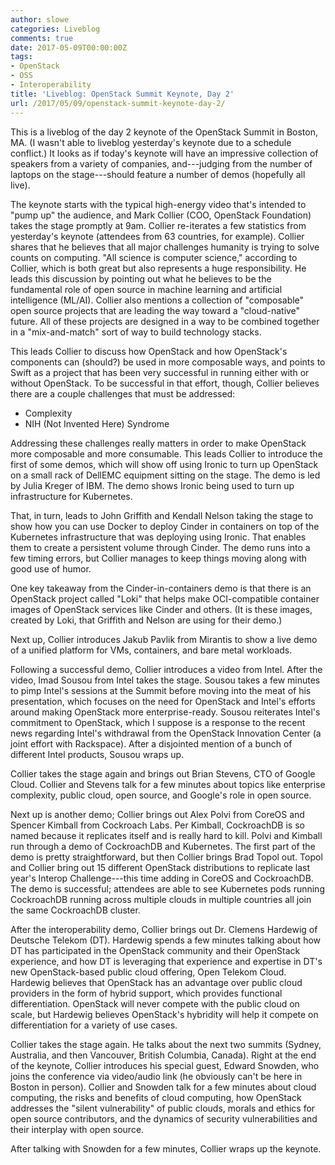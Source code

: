 ```yaml
---
author: slowe
categories: Liveblog
comments: true
date: 2017-05-09T00:00:00Z
tags:
- OpenStack
- OSS
- Interoperability
title: 'Liveblog: OpenStack Summit Keynote, Day 2'
url: /2017/05/09/openstack-summit-keynote-day-2/
---
```


This is a liveblog of the day 2 keynote of the OpenStack Summit in Boston, MA. (I wasn't able to liveblog yesterday's keynote due to a schedule conflict.) It looks as if today's keynote will have an impressive collection of speakers from a variety of companies, and---judging from the number of laptops on the stage---should feature a number of demos (hopefully all live).

The keynote starts with the typical high-energy video that's intended to "pump up" the audience, and Mark Collier (COO, OpenStack Foundation) takes the stage promptly at 9am. Collier re-iterates a few statistics from yesterday's keynote (attendees from 63 countries, for example). Collier shares that he believes that all major challenges humanity is trying to solve counts on computing. "All science is computer science," according to Collier, which is both great but also represents a huge responsibility. He leads this discussion by pointing out what he believes to be the fundamental role of open source in machine learning and artificial intelligence (ML/AI). Collier also mentions a collection of "composable" open source projects that are leading the way toward a "cloud-native" future. All of these projects are designed in a way to be combined together in a "mix-and-match" sort of way to build technology stacks.

This leads Collier to discuss how OpenStack and how OpenStack's components can (should?) be used in more composable ways, and points to Swift as a project that has been very successful in running either with or without OpenStack. To be successful in that effort, though, Collier believes there are a couple challenges that must be addressed:

* Complexity
* NIH (Not Invented Here) Syndrome

Addressing these challenges really matters in order to make OpenStack more composable and more consumable. This leads Collier to introduce the first of some demos, which will show off using Ironic to turn up OpenStack on a small rack of DellEMC equipment sitting on the stage. The demo is led by Julia Kreger of IBM. The demo shows Ironic being used to turn up infrastructure for Kubernetes.

That, in turn, leads to John Griffith and Kendall Nelson taking the stage to show how you can use Docker to deploy Cinder in containers on top of the Kubernetes infrastructure that was deploying using Ironic. That enables them to create a persistent volume through Cinder. The demo runs into a few timing errors, but Collier manages to keep things moving along with good use of humor.

One key takeaway from the Cinder-in-containers demo is that there is an OpenStack project called "Loki" that helps make OCI-compatible container images of OpenStack services like Cinder and others. (It is these images, created by Loki, that Griffith and Nelson are using for their demo.)

Next up, Collier introduces Jakub Pavlik from Mirantis to show a live demo of a unified platform for VMs, containers, and bare metal workloads.

Following a successful demo, Collier introduces a video from Intel. After the video, Imad Sousou from Intel takes the stage. Sousou takes a few minutes to pimp Intel's sessions at the Summit before moving into the meat of his presentation, which focuses on the need for OpenStack and Intel's efforts around making OpenStack more enterprise-ready. Sousou reiterates Intel's commitment to OpenStack, which I suppose is a response to the recent news regarding Intel's withdrawal from the OpenStack Innovation Center (a joint effort with Rackspace). After a disjointed mention of a bunch of different Intel products, Sousou wraps up.

Collier takes the stage again and brings out Brian Stevens, CTO of Google Cloud. Collier and Stevens talk for a few minutes about topics like enterprise complexity, public cloud, open source, and Google's role in open source.

Next up is another demo; Collier brings out Alex Polvi from CoreOS and Spencer Kimball from Cockroach Labs. Per Kimball, CockroachDB is so named because it replicates itself and is really hard to kill. Polvi and Kimball run through a demo of CockroachDB and Kubernetes. The first part of the demo is pretty straightforward, but then Collier brings Brad Topol out. Topol and Collier bring out 15 different OpenStack distributions to replicate last year's Interop Challenge---this time adding in CoreOS and CockroachDB. The demo is successful; attendees are able to see Kubernetes pods running CockroachDB running across multiple clouds in multiple countries all join the same CockroachDB cluster.

After the interoperability demo, Collier brings out Dr. Clemens Hardewig of Deutsche Telekom (DT). Hardewig spends a few minutes talking about how DT has participated in the OpenStack community and their OpenStack experience, and how DT is leveraging that experience and expertise in DT's new OpenStack-based public cloud offering, Open Telekom Cloud. Hardewig believes that OpenStack has an advantage over public cloud providers in the form of hybrid support, which provides functional differentiation. OpenStack will never compete with the public cloud on scale, but Hardewig believes OpenStack's hybridity will help it compete on differentiation for a variety of use cases.

Collier takes the stage again. He talks about the next two summits (Sydney, Australia, and then Vancouver, British Columbia, Canada). Right at the end of the keynote, Collier introduces his special guest, Edward Snowden, who joins the conference via video/audio link (he obviously can't be here in Boston in person). Collier and Snowden talk for a few minutes about cloud computing, the risks and benefits of cloud computing, how OpenStack addresses the "silent vulnerability" of public clouds, morals and ethics for open source contributors, and the dynamics of security vulnerabilities and their interplay with open source.

After talking with Snowden for a few minutes, Collier wraps up the keynote.
